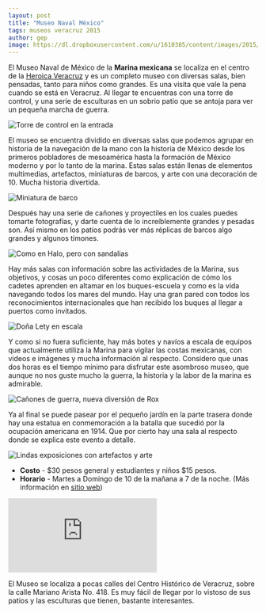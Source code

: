 ```yaml
---
layout: post
title: "Museo Naval México"
tags: museos veracruz 2015
author: gep
image: https://dl.dropboxusercontent.com/u/1610385/content/images/2015/10/2015-03-15%2010.31.21.jpg
---
```


El Museo Naval de México de la **Marina mexicana** se localiza en el centro de la [Heroica Veracruz](/tag/veracruz) y es un completo museo con diversas salas, bien pensadas, tanto para niños como grandes. Es una visita que vale la pena cuando se está en Veracruz. Al llegar te encuentras con una torre de control, y una serie de esculturas en un sobrio patio que se antoja para ver un pequeña marcha de guerra.

![Torre de control en la entrada](https://dl.dropboxusercontent.com/u/1610385/content/images/2015/10/2015-03-15%2010.30.50.jpg)

El museo se encuentra dividido en diversas salas que podemos agrupar en historia de la navegación de la mano con la historia de México desde los primeros pobladores de mesoamérica hasta la formación de México moderno y por lo tanto de la marina. Estas salas están llenas de elementos multimedias, artefactos, miniaturas de barcos, y arte con una decoración de 10. Mucha historia divertida.

![Miniatura de barco](https://dl.dropboxusercontent.com/u/1610385/content/images/2015/10/2015-03-15%2010.52.50.jpg)

Después hay una serie de cañones y proyectiles en los cuales puedes tomarte fotografías,  y darte cuenta de lo increíblemente grandes y pesadas son. Así mismo en los patíos podrás ver más réplicas de barcos algo grandes y algunos timones. 

![Como en Halo, pero con sandalias](https://dl.dropboxusercontent.com/u/1610385/content/images/2015/10/2015-03-15%2011.15.24.jpg)

Hay más salas con información sobre las actividades de la Marina, sus objetivos, y cosas un poco diferentes como explicación de cómo los cadetes aprenden en altamar en los buques-escuela y como es la vida navegando todos los mares del mundo. Hay una gran pared con todos los reconocimientos internacionales que han recibido los buques al llegar a puertos como invitados.

![Doña Lety en escala](https://dl.dropboxusercontent.com/u/1610385/content/images/2015/10/2015-03-15%2011.11.59.jpg)

Y como si no fuera suficiente, hay más botes y navíos a escala de equipos que actualmente utiliza la Marina para vigilar las costas mexicanas, con videos e imágenes y mucha información al respecto. Considero que unas dos horas es el tiempo mínimo para disfrutar este asombroso museo, que aunque no nos guste mucho la guerra, la historia y la labor de la marina es admirable.

![Cañones de guerra, nueva diversión de Rox](https://dl.dropboxusercontent.com/u/1610385/content/images/2015/10/2015-03-15%2011.16.22.jpg)

Ya al final se puede pasear por el pequeño jardín en la parte trasera donde hay una estatua en conmemoración a la batalla que sucedió por la ocupación americana en 1914. Que por cierto hay una sala al respecto donde se explica este evento a detalle.

![Lindas exposiciones con artefactos y arte](https://dl.dropboxusercontent.com/u/1610385/content/images/2015/10/2015-03-15%2011.55.01.jpg)

* **Costo** - $30 pesos general y estudiantes y niños $15 pesos.
* **Horario** - Martes a Domingo de 10 de la mañana a 7 de la noche. (Más información en [sitio web](http://semar.gob.mx/s/armada-mexico/museos-navales.html))

<div class="embed-responsive embed-responsive-16by9">
<iframe src="https://www.google.com/maps/embed?pb=!1m18!1m12!1m3!1d3767.9092134306134!2d-96.13720398557356!3d19.199167253079644!2m3!1f0!2f0!3f0!3m2!1i1024!2i768!4f13.1!3m3!1m2!1s0x85c346bec76672b9%3A0x9df0190bc5ada5a3!2sMuseo+Naval+M%C3%A9xico!5e0!3m2!1sen!2smx!4v1445002166819" class="embed-responsive-item" frameborder="0" style="border:0" allowfullscreen></iframe>
</div>

El Museo se localiza a pocas calles del Centro Histórico de Veracruz, sobre la calle Mariano Arista No. 418. Es muy fácil de llegar por lo vistoso de sus patios y las esculturas que tienen, bastante interesantes.
